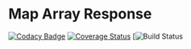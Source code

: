 # Map Array Response
[![Codacy Badge](https://api.codacy.com/project/badge/Grade/62ab10cb644640eda1986db54fdd7d02)](https://app.codacy.com/app/bingneef/map-array-response?utm_source=github.com&utm_medium=referral&utm_content=bingneef/map-array-response&utm_campaign=Badge_Grade_Settings)
[![Coverage Status](https://coveralls.io/repos/github/bingneef/map-array-response/badge.svg?branch=master)](https://coveralls.io/github/bingneef/map-array-response?branch=master)
[![Build Status](https://app.codeship.com/projects/17544140-d816-0135-9c8a-32bc1125dbb9/status?branch=master)
